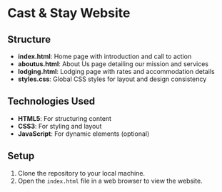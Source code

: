 # Cast & Stay Website

## Structure

- **index.html**: Home page with introduction and call to action
- **aboutus.html**: About Us page detailing our mission and services
- **lodging.html**: Lodging page with rates and accommodation details
- **styles.css**: Global CSS styles for layout and design consistency

## Technologies Used

- **HTML5**: For structuring content
- **CSS3**: For styling and layout
- **JavaScript**: For dynamic elements (optional)

## Setup

1. Clone the repository to your local machine.
2. Open the `index.html` file in a web browser to view the website.
